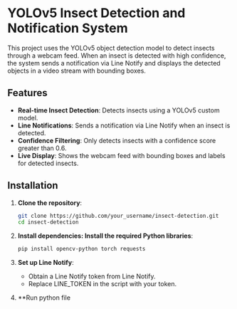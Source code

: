 # YOLOv5 Insect Detection and Notification System

This project uses the YOLOv5 object detection model to detect insects through a webcam feed. When an insect is detected with high confidence, the system sends a notification via Line Notify and displays the detected objects in a video stream with bounding boxes.

## Features
- **Real-time Insect Detection**: Detects insects using a YOLOv5 custom model.
- **Line Notifications**: Sends a notification via Line Notify when an insect is detected.
- **Confidence Filtering**: Only detects insects with a confidence score greater than 0.6.
- **Live Display**: Shows the webcam feed with bounding boxes and labels for detected insects.

## Installation

1. **Clone the repository**:
   ```bash
   git clone https://github.com/your_username/insect-detection.git
   cd insect-detection

2. **Install dependencies: Install the required Python libraries**:
   ```bash
   pip install opencv-python torch requests

3. **Set up Line Notify**:
   - Obtain a Line Notify token from Line Notify.
   - Replace LINE_TOKEN in the script with your token.
  
4. **Run python file
